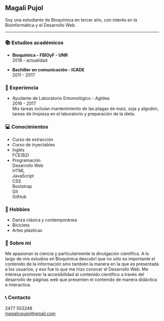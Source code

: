 
## Magali Pujol
Soy una estudiante de Bioquímica en tercer año, con interés en la Bioinformática y el Desarrollo Web.

---

### 📚 Estudios académicos

- **Bioquímica - FBIOyF - UNR**  
 2018 - actualidad

- **Bachiller en comunicación - ICADE**  
 2011 - 2017

### 🧫 Experiencia
- Ayudante de Laboratorio Entomológico - AgIdea  
  2016 - 2017  
  Mis tareas incluían mantenimiento de las plagas de maiz, soja y algodón, tareas de limpieza en el laboratorio y preparación de la dieta. 

### 💻 Conocimientos
- Curso de extracción
- Curso de inyectables
- Inglés  
  FCE(B2)
- Programación  
  Desarrollo Web  
  HTML  
  JavaScript  
  CSS  
  Bootstrap  
  Git  
  GitHub  

### 🎨 Hobbies
- Danza clásica y contemporánea
- Bicicleta
- Artes plásticas

### 🌿 Sobre mi
Me apasionan la ciencia y particularmente la divulgación científica. A lo largo de mis estudios en Bioquímica descubrí que no sólo es importante el contenido de la información sino también la manera en la que es presentada a los usuarios, y eso fue lo que me hizo conocer el Desarrollo Web. Me interesa promover la accesibilidad al contenido científico a través del desarrollo de páginas web que presenten el contenido de manera didáctica e interactiva. 
  
### 📞 Contacto
2477 553248  
magalicpujol@gmail.com
